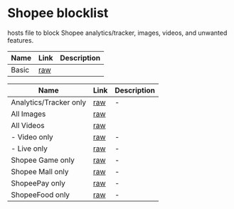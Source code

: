 # Shopee blocklist

hosts file to block Shopee analytics/tracker, images, videos, and unwanted features.

| Name  | Link    | Description |
| ---   | ---     | ---         |
| Basic | [raw]() |             |

| Name                   | Link    | Description |
| ---                    | ---     | ---         |
| Analytics/Tracker only | [raw]() | -           |
| All Images             | [raw]() |             |
| All Videos             | [raw]() |             |
| - Video only           | [raw]() | -           |
| - Live only            | [raw]() | -           |
| Shopee Game only       | [raw]() | -           |
| Shopee Mall only       | [raw]() | -           |
| ShopeePay only         | [raw]() | -           |
| ShopeeFood only        | [raw]() | -           |